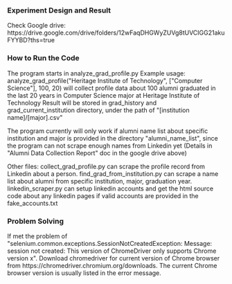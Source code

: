 <h3>Experiment Design and Result</h3>
Check Google drive: https://drive.google.com/drive/folders/12wFaqDHGWyZUVg8tUVCIGG21akuFYYBD?ths=true

<h3>How to Run the Code</h3>
The program starts in analyze_grad_profile.py
Example usage:
    analyze_grad_profile("Heritage Institute of Technology", ["Computer Science"], 100, 20)
will collect profile data about 100 alumni graduated in the last 20 years in Computer Science major at Heritage Institute of Technology
Result will be stored in grad_history and grad_current_institution directory, under the path of "[institution name]/[major].csv"

The program currently will only work if alumni name list about specific institution and major is provided in the directory "alumni_name_list", since the program can not scrape enough names from Linkedin yet (Details in "Alumni Data Collection Report" doc in the google drive above)

Other files: collect_grad_profile.py can scrape the profile record from Linkedin about a person. find_grad_from_institution.py can scrape a name list about alumni from specific institution, major, graduation year. linkedin_scraper.py can setup linkedin accounts and get the html source code about any linkedin pages if valid accounts are provided in the fake_accounts.txt 

<h3>Problem Solving</h3>
If met the problem of "selenium.common.exceptions.SessionNotCreatedException: Message: session not created: This version of ChromeDriver only supports Chrome version x". Download chromedriver for current version of Chrome browser from https://chromedriver.chromium.org/downloads. The current Chrome browser version is usually listed in the error message.